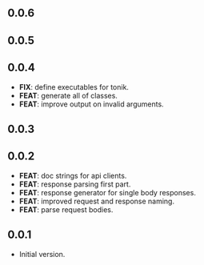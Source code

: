 ## 0.0.6

## 0.0.5

## 0.0.4

 - **FIX**: define executables for tonik.
 - **FEAT**: generate all of classes.
 - **FEAT**: improve output on invalid arguments.

## 0.0.3

## 0.0.2

 - **FEAT**: doc strings for api clients.
 - **FEAT**: response parsing first part.
 - **FEAT**: response generator for single body responses.
 - **FEAT**: improved request and response naming.
 - **FEAT**: parse request bodies.

## 0.0.1

- Initial version.
